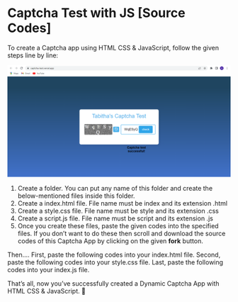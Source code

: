 # Captcha Test with JS [Source Codes]
To create a Captcha app using HTML CSS & JavaScript, follow the given steps line by line:

  ![s2](./images/screenshot.png)

1. Create a folder. You can put any name of this folder and create the below-mentioned files inside this folder.
2. Create a index.html file. File name must be index and its extension .html
3. Create a style.css file. File name must be style and its extension .css
4. Create a script.js file. File name must be script and its extension .js
5. Once you create these files, paste the given codes into the specified files. If you don’t want to do these then scroll and download the source codes of this Captcha App by clicking on the given <b>fork</b> button.

Then....
First, paste the following codes into your index.html file.
Second, paste the following codes into your style.css file.
Last, paste the following codes into your index.js file.

That’s all, now you’ve successfully created a Dynamic Captcha App with HTML CSS & JavaScript. 🌱